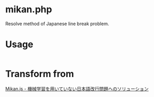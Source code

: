 # mikan.php

Resolve method of Japanese line break problem.


# Usage

```

```


# Transform from

[Mikan.js - 機械学習を用いていない日本語改行問題へのソリューション](https://github.com/trkbt10/mikan.js)

